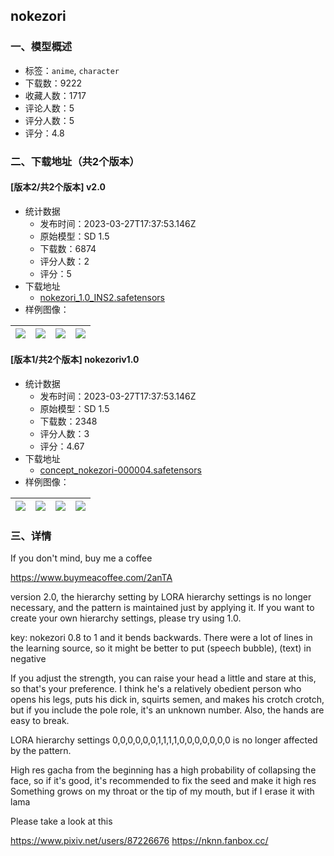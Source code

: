 ## nokezori
### 一、模型概述

- 标签：`anime`, `character`
- 下载数：9222
- 收藏人数：1717
- 评论人数：5
- 评分人数：5
- 评分：4.8

### 二、下载地址（共2个版本）

#### [版本2/共2个版本] v2.0

- 统计数据
  - 发布时间：2023-03-27T17:37:53.146Z
  - 原始模型：SD 1.5
  - 下载数：6874
  - 评分人数：2
  - 评分：5
- 下载地址
  - [nokezori_1.0_INS2.safetensors](https://civitai.com/api/download/models/16171)
- 样例图像：

| <img src="https://image.civitai.com/xG1nkqKTMzGDvpLrqFT7WA/d1cc5a09-6349-4d9e-0a16-6772b3fe0f00/width=450/163217.jpeg" /> | <img src="https://image.civitai.com/xG1nkqKTMzGDvpLrqFT7WA/45fc38c6-61e3-40da-3e70-2dbefe477900/width=450/163216.jpeg" /> | <img src="https://image.civitai.com/xG1nkqKTMzGDvpLrqFT7WA/54899d0d-a4cc-49fa-ec85-c5587eb55800/width=450/163215.jpeg" /> | <img src="https://image.civitai.com/xG1nkqKTMzGDvpLrqFT7WA/e824dbd3-6a61-4f41-8132-c81c4e723d00/width=450/163214.jpeg" /> |
| ---- | ---- | ---- | ---- |

#### [版本1/共2个版本] nokezoriv1.0

- 统计数据
  - 发布时间：2023-03-27T17:37:53.146Z
  - 原始模型：SD 1.5
  - 下载数：2348
  - 评分人数：3
  - 评分：4.67
- 下载地址
  - [concept_nokezori-000004.safetensors](https://civitai.com/api/download/models/10341)
- 样例图像：

| <img src="https://image.civitai.com/xG1nkqKTMzGDvpLrqFT7WA/a8a61506-5ca2-4414-7829-a3f3b3651100/width=450/100920.jpeg" /> | <img src="https://image.civitai.com/xG1nkqKTMzGDvpLrqFT7WA/7b7db49e-ec23-4092-6345-a4b057c6d900/width=450/100925.jpeg" /> | <img src="https://image.civitai.com/xG1nkqKTMzGDvpLrqFT7WA/bb8257a2-58ce-4db1-c465-f67636c51300/width=450/100924.jpeg" /> | <img src="https://image.civitai.com/xG1nkqKTMzGDvpLrqFT7WA/9ed31363-8a42-4aee-1016-634c881e6000/width=450/100923.jpeg" /> |
| ---- | ---- | ---- | ---- |


### 三、详情
<p>If you don't mind, buy me a coffee</p><p><a target="_blank" rel="ugc" href="https://www.buymeacoffee.com/2anTA">https://www.buymeacoffee.com/2anTA</a></p><p>
version 2.0, the hierarchy setting by LORA hierarchy settings is no longer necessary, and the pattern is maintained just by applying it.
If you want to create your own hierarchy settings, please try using 1.0.

key: nokezori
0.8 to 1 and it bends backwards.
There were a lot of lines in the learning source, so it might be better to put (speech bubble), (text) in negative

If you adjust the strength, you can raise your head a little and stare at this, so that's your preference.
I think he's a relatively obedient person who opens his legs, puts his dick in, squirts semen, and makes his crotch crotch, but if you include the pole role, it's an unknown number.
Also, the hands are easy to break.

LORA hierarchy settings
0,0,0,0,0,0,1,1,1,1,0,0,0,0,0,0,0
is no longer affected by the pattern.

High res gacha from the beginning has a high probability of collapsing the face, so if it's good, it's recommended to fix the seed and make it high res
Something grows on my throat or the tip of my mouth, but if I erase it with lama

Please take a look at this

https://www.pixiv.net/users/87226676
https://nknn.fanbox.cc/</p>
